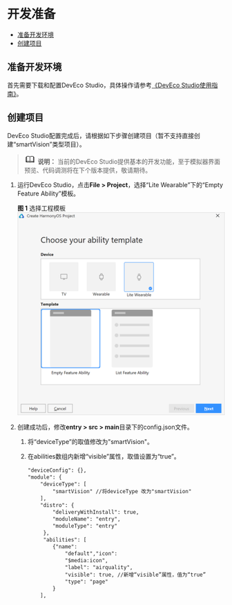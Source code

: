 # 开发准备<a name="ZH-CN_TOPIC_0000001055087693"></a>

-   [准备开发环境](#section1912530122716)
-   [创建项目](#section1456035192720)

## 准备开发环境<a name="section1912530122716"></a>

首先需要下载和配置DevEco Studio，具体操作请参考[《DevEco Studio使用指南》](https://developer.harmonyos.com/cn/docs/documentation/doc-guides/software_install-0000001053582415)。

## 创建项目<a name="section1456035192720"></a>

DevEco Studio配置完成后，请根据如下步骤创建项目（暂不支持直接创建“smartVision”类型项目）。

>![](public_sys-resources/icon-note.gif) **说明：** 
>当前的DevEco Studio提供基本的开发功能，至于模拟器界面预览、代码调测将在下个版本提供，敬请期待。

1.  运行DevEco Studio，点击**File \> Project**，选择“Lite Wearable”下的“Empty Feature Ability”模板。

    **图 1**  选择工程模板<a name="fig1111842916140"></a>  
    ![](figures/选择工程模板.png "选择工程模板")

2.  创建成功后，修改**entry \> src \> main**目录下的config.json文件。
    1.  将“deviceType”的取值修改为"smartVision"。
    2.  在abilities数组内新增“visible”属性，取值设置为“true”。

        ```
        "deviceConfig": {},
        "module": {
            "deviceType": [
                "smartVision" //将deviceType 改为"smartVision"
            ],
            "distro": {
                "deliveryWithInstall": true,
                "moduleName": "entry",
                "moduleType": "entry"  
             },
             "abilities": [    
                {"name": 
                    "default","icon": 
                    "$media:icon",
                    "label": "airquality",
                    "visible": true, //新增“visible”属性，值为“true”
                    "type": "page"    
                }  
            ],
        ```



